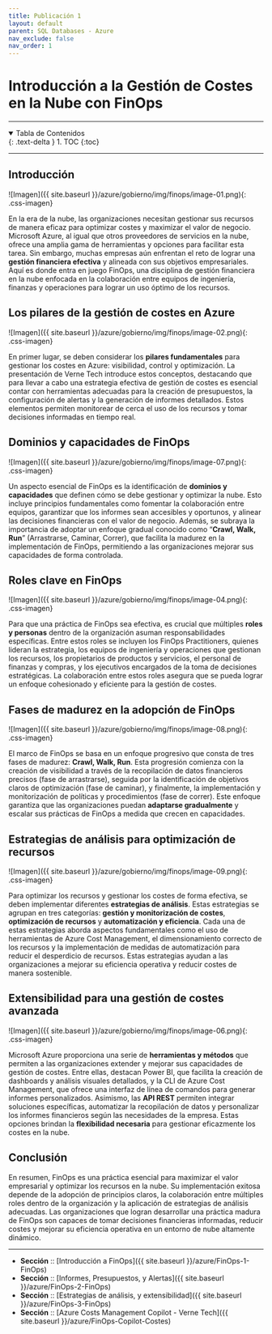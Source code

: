 ```yaml
---
title: Publicación 1
layout: default
parent: SQL Databases - Azure
nav_exclude: false
nav_order: 1
---
```


# Introducción a la Gestión de Costes en la Nube con FinOps

---

<details open markdown="block">
  <summary>Tabla de Contenidos</summary>
  {: .text-delta }
1. TOC
{:toc}
</details>

---

## Introducción

![Imagen]({{ site.baseurl }}/azure/gobierno/img/finops/image-01.png){: .css-imagen}

En la era de la nube, las organizaciones necesitan gestionar sus recursos de manera eficaz para optimizar costes y maximizar el valor de negocio. Microsoft Azure, al igual que otros proveedores de servicios en la nube, ofrece una amplia gama de herramientas y opciones para facilitar esta tarea. Sin embargo, muchas empresas aún enfrentan el reto de lograr una **gestión financiera efectiva** y alineada con sus objetivos empresariales. Aquí es donde entra en juego FinOps, una disciplina de gestión financiera en la nube enfocada en la colaboración entre equipos de ingeniería, finanzas y operaciones para lograr un uso óptimo de los recursos.

## Los pilares de la gestión de costes en Azure

![Imagen]({{ site.baseurl }}/azure/gobierno/img/finops/image-02.png){: .css-imagen}

En primer lugar, se deben considerar los **pilares fundamentales** para gestionar los costes en Azure: visibilidad, control y optimización. La presentación de Verne Tech introduce estos conceptos, destacando que para llevar a cabo una estrategia efectiva de gestión de costes es esencial contar con herramientas adecuadas para la creación de presupuestos, la configuración de alertas y la generación de informes detallados. Estos elementos permiten monitorear de cerca el uso de los recursos y tomar decisiones informadas en tiempo real.

## Dominios y capacidades de FinOps

![Imagen]({{ site.baseurl }}/azure/gobierno/img/finops/image-07.png){: .css-imagen}

Un aspecto esencial de FinOps es la identificación de **dominios y capacidades** que definen cómo se debe gestionar y optimizar la nube. Esto incluye principios fundamentales como fomentar la colaboración entre equipos, garantizar que los informes sean accesibles y oportunos, y alinear las decisiones financieras con el valor de negocio. Además, se subraya la importancia de adoptar un enfoque gradual conocido como “**Crawl, Walk, Run**” (Arrastrarse, Caminar, Correr), que facilita la madurez en la implementación de FinOps, permitiendo a las organizaciones mejorar sus capacidades de forma controlada.

## Roles clave en FinOps

![Imagen]({{ site.baseurl }}/azure/gobierno/img/finops/image-04.png){: .css-imagen}

Para que una práctica de FinOps sea efectiva, es crucial que múltiples **roles y personas** dentro de la organización asuman responsabilidades específicas. Entre estos roles se incluyen los FinOps Practitioners, quienes lideran la estrategia, los equipos de ingeniería y operaciones que gestionan los recursos, los propietarios de productos y servicios, el personal de finanzas y compras, y los ejecutivos encargados de la toma de decisiones estratégicas. La colaboración entre estos roles asegura que se pueda lograr un enfoque cohesionado y eficiente para la gestión de costes.

## Fases de madurez en la adopción de FinOps

![Imagen]({{ site.baseurl }}/azure/gobierno/img/finops/image-08.png){: .css-imagen}

El marco de FinOps se basa en un enfoque progresivo que consta de tres fases de madurez: **Crawl, Walk, Run**. Esta progresión comienza con la creación de visibilidad a través de la recopilación de datos financieros precisos (fase de arrastrarse), seguida por la identificación de objetivos claros de optimización (fase de caminar), y finalmente, la implementación y monitorización de políticas y procedimientos (fase de correr). Este enfoque garantiza que las organizaciones puedan **adaptarse gradualmente** y escalar sus prácticas de FinOps a medida que crecen en capacidades.

## Estrategias de análisis para optimización de recursos

![Imagen]({{ site.baseurl }}/azure/gobierno/img/finops/image-09.png){: .css-imagen}

Para optimizar los recursos y gestionar los costes de forma efectiva, se deben implementar diferentes **estrategias de análisis**. Estas estrategias se agrupan en tres categorías: **gestión y monitorización de costes**, **optimización de recursos** y **automatización y eficiencia**. Cada una de estas estrategias aborda aspectos fundamentales como el uso de herramientas de Azure Cost Management, el dimensionamiento correcto de los recursos y la implementación de medidas de automatización para reducir el desperdicio de recursos. Estas estrategias ayudan a las organizaciones a mejorar su eficiencia operativa y reducir costes de manera sostenible.

## Extensibilidad para una gestión de costes avanzada

![Imagen]({{ site.baseurl }}/azure/gobierno/img/finops/image-06.png){: .css-imagen}

Microsoft Azure proporciona una serie de **herramientas y métodos** que permiten a las organizaciones extender y mejorar sus capacidades de gestión de costes. Entre ellas, destacan Power BI, que facilita la creación de dashboards y análisis visuales detallados, y la CLI de Azure Cost Management, que ofrece una interfaz de línea de comandos para generar informes personalizados. Asimismo, las **API REST** permiten integrar soluciones específicas, automatizar la recopilación de datos y personalizar los informes financieros según las necesidades de la empresa. Estas opciones brindan la **flexibilidad necesaria** para gestionar eficazmente los costes en la nube.

## Conclusión

En resumen, FinOps es una práctica esencial para maximizar el valor empresarial y optimizar los recursos en la nube. Su implementación exitosa depende de la adopción de principios claros, la colaboración entre múltiples roles dentro de la organización y la aplicación de estrategias de análisis adecuadas. Las organizaciones que logran desarrollar una práctica madura de FinOps son capaces de tomar decisiones financieras informadas, reducir costes y mejorar su eficiencia operativa en un entorno de nube altamente dinámico.

---

- **Sección** :: [Introducción a FinOps]({{ site.baseurl }}/azure/FinOps-1-FinOps)
- **Sección** :: [Informes, Presupuestos, y Alertas]({{ site.baseurl }}/azure/FinOps-2-FinOps)
- **Sección** :: [Estrategias de análisis, y extensibilidad]({{ site.baseurl }}/azure/FinOps-3-FinOps)
- **Sección** :: [Azure Costs Management Copilot - Verne Tech]({{ site.baseurl }}/azure/FinOps-Copilot-Costes)
